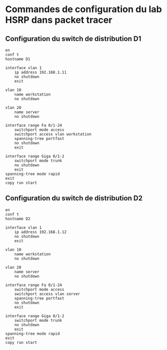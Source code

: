 # Commandes de configuration du lab HSRP dans packet tracer

## Configuration du switch de distribution D1

```ios
en
conf t
hostname D1

interface vlan 1
    ip address 192.168.1.11
    no shutdown
    exit

vlan 10
    name workstation
    no shutdown

vlan 20
    name server
    no shutdown

interface range Fa 0/1-24
    switchport mode access
    switchport access vlan workstation
    spanning-tree portfast
    no shutdown
    exit

interface range Giga 0/1-2
    switchport mode trunk
    no shutdown
    exit
spanning-tree mode rapid
exit
copy run start
```

## Configuration du switch de distribution D2

```ios
en
conf t
hostname D2

interface vlan 1
    ip address 192.168.1.12
    no shutdown
    exit

vlan 10
    name workstation
    no shutdown

vlan 20
    name server
    no shutdown

interface range Fa 0/1-24
    switchport mode access
    switchport access vlan server
    spanning-tree portfast
    no shutdown
    exit

interface range Giga 0/1-2
    switchport mode trunk
    no shutdown
    exit
spanning-tree mode rapid
exit
copy run start
```